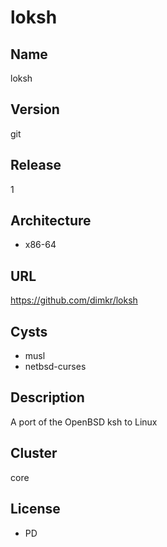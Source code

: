 # loksh

## Name
loksh

## Version
git

## Release
1

## Architecture
* x86-64

## URL
https://github.com/dimkr/loksh

## Cysts
* musl
* netbsd-curses

## Description
A port of the OpenBSD ksh to Linux

## Cluster
core

## License
* PD

